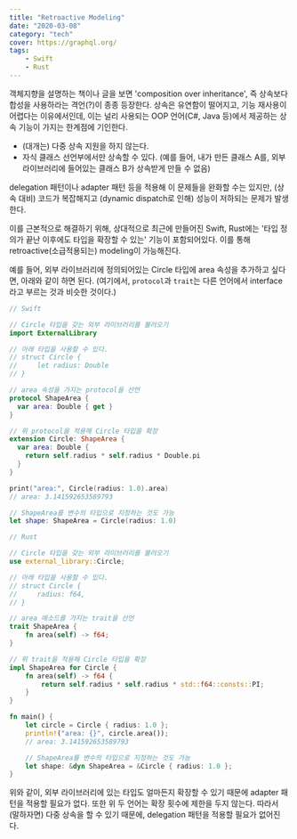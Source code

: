 ```yaml
---
title: "Retroactive Modeling"
date: "2020-03-08"
category: "tech"
cover: https://graphql.org/
tags:
    - Swift
    - Rust
---
```


객체지향을 설명하는 책이나 글을 보면 'composition over inheritance', 즉 상속보다 합성을 사용하라는 격언(?)이 종종 등장한다. 상속은 유연함이 떨어지고, 기능 재사용이 어렵다는 이유에서인데, 이는 널리 사용되는 OOP 언어(C#, Java 등)에서 제공하는 상속 기능이 가지는 한계점에 기인한다.

- (대개는) 다중 상속 지원을 하지 않는다.
- 자식 클래스 선언부에서만 상속할 수 있다. (예를 들어, 내가 만든 클래스 A를, 외부 라이브러리에 들어있는 클래스 B가 상속받게 만들 수 없음)

delegation 패턴이나 adapter 패턴 등을 적용해 이 문제들을 완화할 수는 있지만, (상속 대비) 코드가 복잡해지고 (dynamic dispatch로 인해) 성능이 저하되는 문제가 발생한다.

이를 근본적으로 해결하기 위해, 상대적으로 최근에 만들어진 Swift, Rust에는 '타입 정의가 끝난 이후에도 타입을 확장할 수 있는' 기능이 포함되어있다. 이를 통해 retroactive(소급적용되는) modeling이 가능해진다.

예를 들어, 외부 라이브러리에 정의되어있는 Circle 타입에 area 속성을 추가하고 싶다면, 아래와 같이 하면 된다. (여기에서, `protocol`과 `trait`는 다른 언어에서 interface 라고 부르는 것과 비슷한 것이다.)

```swift
// Swift

// Circle 타입을 갖는 외부 라이브러리를 불러오기
import ExternalLibrary

// 아래 타입을 사용할 수 있다.
// struct Circle {
//     let radius: Double
// }

// area 속성을 가지는 protocol을 선언
protocol ShapeArea {
  var area: Double { get }
}

// 위 protocol을 적용해 Circle 타입을 확장
extension Circle: ShapeArea {
  var area: Double {
    return self.radius * self.radius * Double.pi
  }
}

print("area:", Circle(radius: 1.0).area)
// area: 3.141592653589793

// ShapeArea를 변수의 타입으로 지정하는 것도 가능
let shape: ShapeArea = Circle(radius: 1.0)
```

```rust
// Rust

// Circle 타입을 갖는 외부 라이브러리를 불러오기
use external_library::Circle;

// 아래 타입을 사용할 수 있다.
// struct Circle {
//     radius: f64,
// }

// area 메소드를 가지는 trait을 선언
trait ShapeArea {
    fn area(self) -> f64;
}

// 위 trait을 적용해 Circle 타입을 확장
impl ShapeArea for Circle {
    fn area(self) -> f64 {
        return self.radius * self.radius * std::f64::consts::PI;
    }
}

fn main() {
    let circle = Circle { radius: 1.0 };
    println!("area: {}", circle.area());
    // area: 3.141592653589793

    // ShapeArea를 변수의 타입으로 지정하는 것도 가능
    let shape: &dyn ShapeArea = &Circle { radius: 1.0 };
}
```

위와 같이, 외부 라이브러리에 있는 타입도 얼마든지 확장할 수 있기 때문에 adapter 패턴을 적용할 필요가 없다.
또한 위 두 언어는 확장 횟수에 제한을 두지 않는다. 따라서 (말하자면) 다중 상속을 할 수 있기 때문에, delegation 패턴을 적용할 필요가 없어진다.
